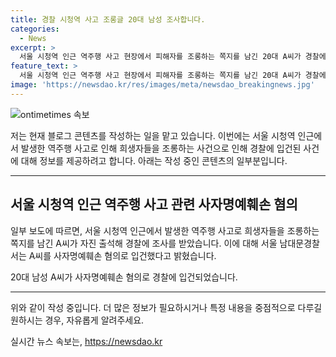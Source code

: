 ```yaml
---
title: 경찰 시청역 사고 조롱글 20대 남성 조사합니다.
categories:
  - News
excerpt: >
  서울 시청역 인근 역주행 사고 현장에서 피해자를 조롱하는 쪽지를 남긴 20대 A씨가 경찰에 자진 출석해 사자명예훼손 혐의로 입건됐다. 또 다른 모욕투의 쪽지글을 확인 중인 남대문경찰서와, 사망자에 대한 모욕성 게시글 3건에 대해 조사에 착수한 서울경찰청 사이버수사대가 주목받고 있다. 사건 관련 추가 소식은 계속해서 업데이트될 예정이다.
feature_text: >
  서울 시청역 인근 역주행 사고 현장에서 피해자를 조롱하는 쪽지를 남긴 20대 A씨가 경찰에 자진 출석해 사자명예훼손 혐의로 입건됐다. 또 다른 모욕투의 쪽지글을 확인 중인 남대문경찰서와, 사망자에 대한 모욕성 게시글 3건에 대해 조사에 착수한 서울경찰청 사이버수사대가 주목받고 있다. 사건 관련 추가 소식은 계속해서 업데이트될 예정이다.
image: 'https://newsdao.kr/res/images/meta/newsdao_breakingnews.jpg'
---
```


<p><img src="https://newsdao.kr/res/images/meta/newsdao_breakingnews.jpg" alt="ontimetimes 속보" /></p>

<p>저는 현재 블로그 콘텐츠를 작성하는 일을 맡고 있습니다. 이번에는 서울 시청역 인근에서 발생한 역주행 사고로 인해 희생자들을 조롱하는 사건으로 인해 경찰에 입건된 사건에 대해 정보를 제공하려고 합니다. 아래는 작성 중인 콘텐츠의 일부분입니다. </p>

<hr />

<h2 data-ke-size="size26">서울 시청역 인근 역주행 사고 관련 사자명예훼손 혐의</h2>

<p>일부 보도에 따르면, 서울 시청역 인근에서 발생한 역주행 사고로 희생자들을 조롱하는 쪽지를 남긴 A씨가 자진 출석해 경찰에 조사를 받았습니다. 이에 대해 서울 남대문경찰서는 A씨를 사자명예훼손 혐의로 입건했다고 밝혔습니다.</p>

<p data-ke-size="size16">20대 남성 A씨가 사자명예훼손 혐의로 경찰에 입건되었습니다.</p>

<hr />

<p>위와 같이 작성 중입니다. 더 많은 정보가 필요하시거나 특정 내용을 중점적으로 다루길 원하시는 경우, 자유롭게 알려주세요.</p>
실시간 뉴스 속보는, <a href="https://newsdao.kr" rel="dofollow">https://newsdao.kr</a>


